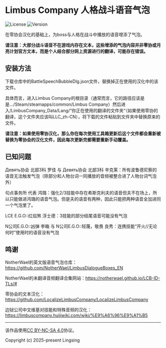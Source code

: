 # Limbus Company 人格战斗语音气泡

![License](https://img.shields.io/badge/License-CC%20BY--NC--SA%204.0-green) ![Version](https://img.shields.io/badge/Version-2025092801-blue)

在零协会汉化的基础上，为boss与人格在战斗中播放的语音增添了气泡。

**请注意：大部分战斗语音不在游戏内存在文本，这些增添的气泡内容并非零协或月亮计划官方文本，而是个人结合部分网上资源进行的翻译，可能存在错误。**

## 安装方法

下载仓库中的BattleSpeechBubbleDlg.json文件，替换掉正在使用的汉化中的该文件。

具体而言，进入Limbus Company的根目录（通常而言，它的路径应该是是.../Steam/steamapps/common/Limbus Company）然后进入/LimbusCompany_Data/Lang/”你正在使用的翻译的文件夹“（如果使用零协的翻译，这个文件夹应该叫LLC_zh-CN），将下载的文件粘贴到文件夹中替换原来的文件。

**请注意：如果使用零协汉化，那么你在每次使用工具箱更新后这个文件都会重新被替换为零协会的汉化文件，因此每次更新完都需要重新手动覆盖。**

## 已知问题

Девять协会 北部3科 罗佳 与 Девять协会 北部3科 辛克莱：所有波鲁德尼察的语音无法触发气泡（除部分和人物台词一同播放的音频被整合进了人物台词气泡外）

句点事务所 代表 鸿璐：强化2/3技能中存在希斯克利夫的语音但夫不在场上，所以只能做进鸿璐的语音气泡。但是夫的语音有两种，因此只能把两种语音全加进同一个气泡里了。

LCE E.G.O::红焰煞 浮士德：3技能的部分结尾语音可能没有气泡

N公司E.G.O::凶弹 李箱 与 N公司E.G.O::轻蔑，敬畏 良秀：连携技能“开火//无论何时”使用时的语音没有气泡

## 鸣谢

NotherWael的英文版语音气泡仓库：https://github.com/NotherWael/LimbusDialogueBoxes_EN

NotherWael的未翻译音频翻译合集网站：https://notherwael.github.io/LCB-ID-TLs/#

零协会的文本汉化：https://github.com/LocalizeLimbusCompany/LocalizeLimbusCompany

边狱公司中文维基对技能和特殊音频的汉化：https://limbuscompany.huijiwiki.com/wiki/%E9%A6%96%E9%A1%B5

---

该作品使用[CC BY-NC-SA 4.0](https://creativecommons.org/licenses/by-nc-sa/4.0/)协议。

Copyright (c) 2025-present Lingsing